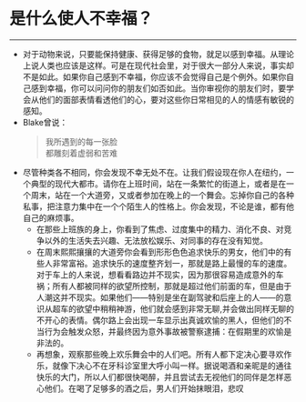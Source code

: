 # 是什么使人不幸福？
---
- 对于动物来说，只要能保持健康、获得足够的食物，就足以感到幸福。从理论上说人类也应该是这样。可是在现代社会里，对于很大一部分人来说，事实却不是如此。如果你自己感到不幸福，你应该不会觉得自己是个例外。如果你自己感到幸福，你可以问问你的朋友们如否如此。当你审视你的朋友们时，要学会从他们的面部表情看透他们的心，要对这些你日常相见的人的情感有敏锐的感知。
- Blake曾说：
	> 我所遇到的每一张脸<br>
	> 都雕刻着虚弱和苦难
- 尽管种类各不相同，你会发现不幸无处不在。让我们假设现在你人在纽约，一个典型的现代大都市。请你在上班时间，站在一条繁忙的街道上，或者是在一个周末，站在一个大道旁，又或者参加在晚上的一个舞会。忘掉你自己的各种私事，把注意力集中在一个个陌生人的性格上。你会发现，不论是谁，都有他自己的麻烦事。
	- 在那些上班族的身上，你看到了焦虑、过度集中的精力、消化不良、对竞争以外的生活失去兴趣、无法放松娱乐、对同事的存在没有知觉。
	- 在周末熙熙攘攘的大道旁你会看到形形色色追求快乐的男女，他们中的有些人非常富裕。追求快乐的速度整齐划一，那就是路上最慢的车的速度。对于车上的人来说，想看看路边并不现实，因为那很容易造成意外的车祸；所有人都被同样的欲望所控制，那就是超过他们前面的车，但是由于人潮这并不现实。如果他们——特别是坐在副驾驶和后座上的人——的意识从超车的欲望中稍稍神游，他们就会感到非常无聊,并会做出同样无聊的不开心的表情。偶尔路上会出现一车显示出真诚欢愉的黑人，但他们的不当行为会触发众怒，并最终因为意外事故被警察逮捕：在假期里的欢愉是非法的。
	- 再想象，观察那些晚上欢乐舞会中的人们吧。所有人都下定决心要寻欢作乐，就像下决心不在牙科诊室里大呼小叫一样。据说喝酒和亲昵是的通往快乐的大门，所以人们都很快喝醉，并且尝试去无视他们的同伴是怎样恶心他们。在喝了足够多的酒之后，男人们开始抹眼泪，悲叹